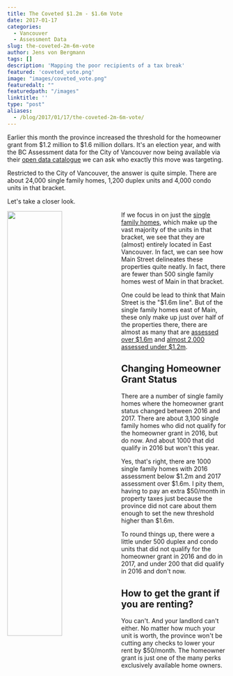 ```yaml
---
title: The Coveted $1.2m - $1.6m Vote
date: 2017-01-17
categories:
  - Vancouver
  - Assessment Data
slug: the-coveted-2m-6m-vote
author: Jens von Bergmann
tags: []
description: 'Mapping the poor recipients of a tax break'
featured: 'coveted_vote.png'
image: "images/coveted_vote.png"
featuredalt: ""
featuredpath: "/images"
linktitle: ''
type: "post"
aliases:
  - /blog/2017/01/17/the-coveted-2m-6m-vote/
---
```






Earlier this month the province increased the threshold for the homeowner grant from $1.2 million to $1.6 million dollars.
It's an election year, and with the BC Assessment data for the City of Vancouver now being available via their
[open data catalogue](http://vancouver.ca/your-government/open-data-catalogue.aspx)
we can ask who exactly this move was targeting.

Restricted to the City of Vancouver, the answer is quite simple. There are about 24,000 single family homes, 1,200 duplex units and 4,000 condo units
in that bracket.

Let's take a closer look.
<!-- more -->

[<img  src="images/coveted_sfh_vote.png" style="width:50%;float:left;margin-right:10px;">](https://mountainmath.ca/map/assessment?filter=[sfh,total_1200000_1600000]&layer=101&mapBase=2)
If we focus in on just the
[single family homes](https://mountainmath.ca/map/assessment?filter=[sfh,total_1200000_1600000]&layer=101&mapBase=2),
which make up the vast majority of the units in that bracket, we see that they
are (almost) entirely located in East Vancouver. In fact, we can see how Main Street delineates these properties quite neatly.
In fact, there are fewer than 500 single family homes west of Main in that bracket.

One could be lead to think that Main Street is the "$1.6m line". But of the single family homes
east of Main, these only make up just over half of the properties there,
there are almost as many that are
[assessed over $1.6m](https://mountainmath.ca/map/assessment?filter=[sfh,total_1600000]&layer=101&mapBase=2)
and [almost 2,000 assessed under $1.2m](https://mountainmath.ca/map/assessment?filter=[sfh,total__1200000]&layer=101&mapBase=2).

## Changing Homeowner Grant Status
There are a number of single family homes where the homeowner grant status changed between 2016 and 2017.
There are about 3,100 single family homes who did not qualify for the homeowner
grant in 2016, but do now. And about 1000 that did qualify in 2016 but won't this year.

Yes, that's right, there are
1000 single family homes with 2016 assessment below $1.2m and 2017 assessment over $1.6m. I pity them,
having to pay an extra $50/month in property taxes just because the province did not care about them
enough to set the new threshold higher than $1.6m.

To round things up, there were a little under 500 duplex and condo units that did not qualify for the homeowner
grant in 2016 and do in 2017, and under 200 that did qualify in 2016 and don't now.


## How to get the grant if you are renting?
You can't. And your landlord can't either. No matter how much your unit is worth, the province won't be cutting
any checks to lower your rent by $50/month.
The homeowner grant is just one of the many perks exclusively available home owners.
